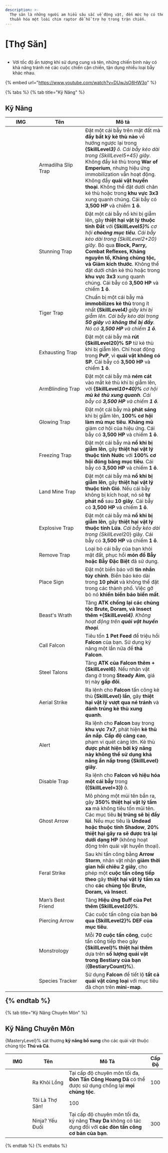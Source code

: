 ```yaml
---
description: >-
  Thợ săn là những người am hiểu sâu sắc về động vật, đến mức họ có thể
  thuần hóa một loài chim raptor để hỗ trợ họ trong trận chiến.
---
```


# \[Thợ Săn]

<figure><img src="../../.gitbook/assets/700px-1Caçador.png" alt=""><figcaption></figcaption></figure>

* Với tốc độ ấn tượng khi sử dụng cung và tên, những chiến binh này có khả năng tránh né các cuộc chiến cận chiến, tận dụng nhiều loại bẫy khác nhau.

{% embed url="https://www.youtube.com/watch?v=DUwJsO8HW3o" %}

{% tabs %}
{% tab title="Kỹ Năng" %}
## **Kỹ Năng**<table><thead><tr><th width="84">IMG</th><th width="132">Tên</th><th>Mô tả</th></tr></thead><tbody><tr><td><img src="../../.gitbook/assets/115a.png" alt=""></td><td>Armadilha Slip Trap</td><td>Đặt một cái bẫy trên mặt đất mà <strong>đẩy bất kỳ kẻ thù nào</strong> về hướng ngược lại trong <strong>{SkillLevel*3}</strong> ô. <em>Cái bẫy kéo dài trong {SkillLevel*5+45} giây</em>. Không đẩy kẻ thù trong <strong>War of Emperium</strong>, nhưng hiệu ứng immobilization vẫn hoạt động. Không đẩy <strong>quái vật huyền thoại</strong>. Không thể đặt dưới chân kẻ thù hoặc trong <strong>khu vực 3x3</strong> xung quanh chúng. Cái bẫy có <strong>3,500 HP</strong> và chiếm <strong>1 ô</strong>.</td></tr><tr><td><img src="../../.gitbook/assets/116a.png" alt=""></td><td>Stunning Trap</td><td>Đặt một cái bẫy nổ khi bị giẫm lên, gây <strong>thiệt hại vật lý thuộc tính Đất</strong> với <strong>{SkillLevel*5}%</strong> cơ hội <strong>choáng mục tiêu</strong>. <em>Cái bẫy kéo dài trong {SkillLevel*2+20} giây</em>. Bỏ qua <strong>Block, Parry, Combat Reflexes, Kháng nguyên tố, Kháng chủng tộc, và Giảm kích thước</strong>. Không thể đặt dưới chân kẻ thù hoặc trong <strong>khu vực 3x3</strong> xung quanh chúng. Cái bẫy có <strong>3,500 HP</strong> và chiếm <strong>1 ô</strong>.</td></tr><tr><td><img src="../../.gitbook/assets/117a.png" alt=""></td><td>Tiger Trap</td><td>Chuẩn bị một cái bẫy mà <strong>immobilizes kẻ thù</strong> trong ít nhất <strong>{SkillLevel*4}</strong> giây khi bị giẫm lên. Cái bẫy kéo dài trong <strong>50 giây</strong> và <strong>không thể bị đẩy</strong>. Nó có <strong>3,500 HP</strong> và chiếm <strong>1 ô</strong>.</td></tr><tr><td><img src="../../.gitbook/assets/118a.png" alt=""></td><td>Exhausting Trap</td><td>Đặt một cái bẫy mà <strong>rút {SkillLevel*20}% SP</strong> từ kẻ thù khi bị giẫm lên. Chỉ hoạt động trong <strong>PvP</strong>, vì <strong>quái vật không có SP</strong>. Cái bẫy có <strong>3,500 HP</strong> và chiếm <strong>1 ô</strong>.</td></tr><tr><td><img src="../../.gitbook/assets/119a.png" alt=""></td><td>ArmBlinding Trap</td><td>Đặt một cái bẫy mà <strong>ném cát</strong> vào mắt kẻ thù khi bị giẫm lên, với <strong>{SkillLevel*10+40}%</strong> cơ hội <strong>mù kẻ thù xung quanh</strong>. Cái bẫy có <strong>3,500 HP</strong> và chiếm <strong>1 ô</strong>.</td></tr><tr><td><img src="../../.gitbook/assets/120a.png" alt=""></td><td>Glowing Trap</td><td>Đặt một cái bẫy mà <strong>phát sáng</strong> khi bị giẫm lên, <strong>100% cơ hội làm mù mục tiêu</strong>. <strong>Kháng mù</strong> giảm cơ hội của hiệu ứng. Cái bẫy có <strong>3,500 HP</strong> và chiếm <strong>1 ô</strong>.</td></tr><tr><td><img src="../../.gitbook/assets/121a.png" alt=""></td><td>Freezing Trap</td><td>Đặt một cái bẫy mà <strong>nổ khi bị giẫm lên</strong>, gây <strong>thiệt hại vật lý thuộc tính Nước</strong> với <strong>100% cơ hội</strong> <strong>đóng băng mục tiêu</strong>. Cái bẫy có <strong>3,500 HP</strong> và chiếm <strong>1 ô</strong>.</td></tr><tr><td><img src="../../.gitbook/assets/122a.png" alt=""></td><td>Land Mine Trap</td><td>Đặt một cái bẫy mà <strong>nổ khi bị giẫm lên</strong>, gây <strong>thiệt hại vật lý thuộc tính Gió</strong>. Nếu cái bẫy không bị kích hoạt, nó sẽ <strong>tự phát nổ</strong> sau <strong>10 giây</strong>. Cái bẫy có <strong>3,500 HP</strong> và chiếm <strong>1 ô</strong>.</td></tr><tr><td><img src="../../.gitbook/assets/123a.png" alt=""></td><td>Explosive Trap</td><td>Đặt một cái bẫy mà <strong>nổ khi bị giẫm lên</strong>, gây <strong>thiệt hại vật lý thuộc tính Lửa</strong>. <em>Cái bẫy kéo dài trong {SkillLevel*20} giây</em>. Cái bẫy có <strong>3,500 HP</strong> và chiếm <strong>1 ô</strong>.</td></tr><tr><td><img src="../../.gitbook/assets/124a.png" alt=""></td><td>Remove Trap</td><td>Loại bỏ cái bẫy của bạn khỏi mặt đất, phục hồi <strong>món đồ Bẫy hoặc Bẫy Đặc Biệt</strong> đã sử dụng.</td></tr><tr><td><img src="../../.gitbook/assets/125a.png" alt=""></td><td>Place Sign</td><td>Đặt một biển báo với <strong>tin nhắn tùy chỉnh</strong>. Biển báo kéo dài trong <strong>10 phút</strong> và không thể đặt trong các thành phố. Việc gỡ bỏ nó <strong>khiến biển báo biến mất</strong>.</td></tr><tr><td><img src="../../.gitbook/assets/126a.png" alt=""></td><td>Beast's Wrath</td><td>Tăng <strong>ATK chống lại các chủng tộc Brute, Doram, và Insect thêm +{SkillLevel*4}</strong>. Không hoạt động trên <strong>quái vật huyền thoại</strong>.</td></tr><tr><td><img src="../../.gitbook/assets/127a.png" alt=""></td><td>Call Falcon</td><td>Tiêu tốn <strong>1 Pet Feed</strong> để triệu hồi <strong>Falcon</strong> của bạn. Sử dụng kỹ năng một lần nữa để <strong>thả Falcon</strong>.</td></tr><tr><td><img src="../../.gitbook/assets/128a.png" alt=""></td><td>Steel Talons</td><td>Tăng <strong>ATK của Falcon thêm +{SkillLevel*6}</strong>. Nếu nhân vật đang ở trong <strong>Steady Aim</strong>, giá trị này <strong>gấp đôi</strong>.</td></tr><tr><td><img src="../../.gitbook/assets/129a.png" alt=""></td><td>Aerial Strike</td><td>Ra lệnh cho <strong>Falcon</strong> tấn công kẻ thù <strong>{SkillLevel} lần</strong>, gây <strong>thiệt hại vật lý vượt qua né tránh</strong> và <strong>đánh trúng kẻ thù xung quanh</strong>.</td></tr><tr><td><img src="../../.gitbook/assets/130a.png" alt=""></td><td>Alert</td><td>Ra lệnh cho <strong>Falcon</strong> bay trong <strong>khu vực 7x7</strong>, phát hiện <strong>kẻ thù ẩn nấp</strong>. <strong>Cấp độ càng cao</strong>, phạm vi quét càng lớn. Kẻ thù <strong>được phát hiện bởi kỹ năng này</strong> <strong>không thể sử dụng khả năng ẩn nấp trong {SkillLevel} giây</strong>.</td></tr><tr><td><img src="../../.gitbook/assets/131aa.png" alt=""></td><td>Disable Trap</td><td>Ra lệnh cho <strong>Falcon</strong> <strong>vô hiệu hóa một cái bẫy</strong> trong <strong>({SkillLevel+3})</strong> ô.</td></tr><tr><td><img src="../../.gitbook/assets/762a (1).png" alt=""></td><td>Ghost Arrow</td><td>Mô phỏng một mũi tên bắn ra, gây <strong>350% thiệt hại vật lý tầm xa</strong> mà không tiêu tốn mũi tên. Các mục tiêu <strong>bị trúng sẽ bị đẩy lùi</strong>. Nếu mục tiêu là <strong>Undead hoặc thuộc tính Shadow</strong>, <strong>20% thiệt hại gây ra sẽ được trả lại dưới dạng HP</strong> (không hoạt động trên quái vật huyền thoại).</td></tr><tr><td><img src="../../.gitbook/assets/499a.png" alt=""></td><td>Feral Strike</td><td>Sau khi tấn công bằng <strong>Arrow Storm</strong>, nhân vật nhận <strong>giảm thời gian hồi chiêu 2 giây</strong>, cho phép một <strong>cuộc tấn công tiếp theo</strong> gây <strong>thiệt hại vật lý tầm xa</strong> cho <strong>các chủng tộc Brute, Doram, và Insect</strong>.</td></tr><tr><td><img src="../../.gitbook/assets/796a.png" alt=""></td><td>Man’s Best Friend</td><td>Tăng <strong>Hiệu ứng Buff của Pet thêm {SkillLevel*10}%</strong>.</td></tr><tr><td><img src="../../.gitbook/assets/797a.png" alt=""></td><td>Piercing Arrow</td><td>Các cuộc tấn công của bạn <strong>bỏ qua {SkillLevel*2}% DEF của mục tiêu</strong>.</td></tr><tr><td><img src="../../.gitbook/assets/798a.png" alt=""></td><td>Monstrology</td><td>Mỗi <strong>70 cuộc tấn công</strong>, cuộc tấn công tiếp theo gây <strong>{SkillLevel}% thiệt hại thêm</strong> dựa trên <strong>số lượng quái vật trong Bestiary của bạn</strong> (<strong>{BestiaryCount}%</strong>).</td></tr><tr><td><img src="../../.gitbook/assets/799a.png" alt=""></td><td>Species Tracker</td><td>Sử dụng <strong>Falcon</strong> để tiết lộ <strong>tất cả quái vật cùng loại</strong> với mục tiêu đã chọn trên <strong>mini-map</strong>.</td></tr></tbody></table>{% endtab %}

{% tab title="Kỹ Năng Chuyên Môn" %}
## Kỹ Năng Chuyên Môn

<table><thead><tr><th width="84">IMG</th><th width="139">Tên</th><th width="373">Mô Tả</th><th>Cấp Độ</th></tr></thead><tbody><tr><td><img src="../../.gitbook/assets/126a.png" alt=""></td><td>Ra Khỏi Lồng</td><td>Tại cấp độ chuyên môn tối đa, <strong>Đòn Tấn Công Hoang Dã</strong> có thể được sử dụng chống lại <strong>mọi chủng tộc</strong>.</td><td>100</td></tr><tr><td><img src="../../.gitbook/assets/126a.png" alt=""></td><td>Tôi Là Thợ Săn!</td><tdGây <strong>{MasteryLevel}%</strong> sát thương <strong>kỹ năng bổ sung</strong> cho các quái vật thuộc chủng tộc <strong>Thú và Cá</strong>.</td><td>100</td></tr><tr><td><img src="../../.gitbook/assets/130a.png" alt=""></td><td>Ninja? Yếu Đuối</td><td>Tại cấp độ chuyên môn tối đa, kỹ năng <strong>Thay Da</strong> không có tác dụng đối với <strong>các đòn tấn công cơ bản của bạn</strong>.</td><td>300</td></tr></tbody></table>
{% endtab %}
{% endtabs %}